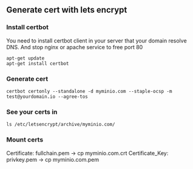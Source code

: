 ## Generate cert with lets encrypt

### Install certbot
You need to install certbot client in your server that your domain resolve DNS.
And stop nginx or apache service to free port 80
```
apt-get update
apt-get install certbot
```

### Generate cert
```
certbot certonly --standalone -d myminio.com --staple-ocsp -m test@yourdomain.io --agree-tos
```

### See your certs in
```
ls /etc/letsencrypt/archive/myminio.com/
```

### Mount certs
Certificate: fullchain.pem -> cp myminio.com.crt
Certificate_Key: privkey.pem -> cp myminio.com.pem
